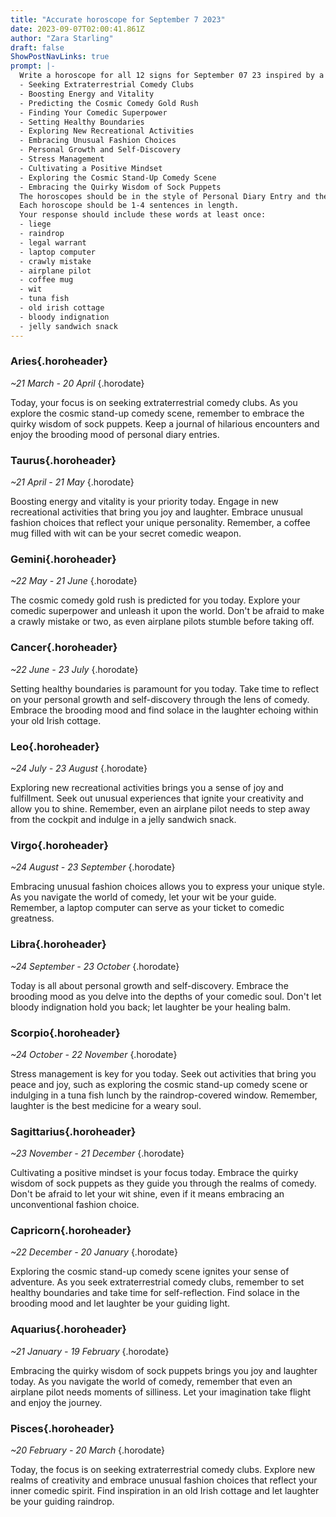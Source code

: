 ```yaml
---
title: "Accurate horoscope for September 7 2023"
date: 2023-09-07T02:00:41.861Z
author: "Zara Starling"
draft: false
ShowPostNavLinks: true
prompt: |-
  Write a horoscope for all 12 signs for September 07 23 inspired by a different focus for each. Ensure you do not include the focus in the response:
  - Seeking Extraterrestrial Comedy Clubs
  - Boosting Energy and Vitality
  - Predicting the Cosmic Comedy Gold Rush
  - Finding Your Comedic Superpower
  - Setting Healthy Boundaries
  - Exploring New Recreational Activities
  - Embracing Unusual Fashion Choices
  - Personal Growth and Self-Discovery
  - Stress Management
  - Cultivating a Positive Mindset
  - Exploring the Cosmic Stand-Up Comedy Scene
  - Embracing the Quirky Wisdom of Sock Puppets
  The horoscopes should be in the style of Personal Diary Entry and the mood of brooding
  Each horoscope should be 1-4 sentences in length.
  Your response should include these words at least once:
  - liege
  - raindrop
  - legal warrant
  - laptop computer
  - crawly mistake
  - airplane pilot
  - coffee mug
  - wit
  - tuna fish
  - old irish cottage
  - bloody indignation
  - jelly sandwich snack
---
```


### Aries{.horoheader}

*~21 March - 20 April*
{.horodate}

Today, your focus is on seeking extraterrestrial comedy clubs. As you explore the cosmic stand-up comedy scene, remember to embrace the quirky wisdom of sock puppets. Keep a journal of hilarious encounters and enjoy the brooding mood of personal diary entries.


### Taurus{.horoheader}

*~21 April - 21 May*
{.horodate}

Boosting energy and vitality is your priority today. Engage in new recreational activities that bring you joy and laughter. Embrace unusual fashion choices that reflect your unique personality. Remember, a coffee mug filled with wit can be your secret comedic weapon.


### Gemini{.horoheader}

*~22 May - 21 June*
{.horodate}

The cosmic comedy gold rush is predicted for you today. Explore your comedic superpower and unleash it upon the world. Don't be afraid to make a crawly mistake or two, as even airplane pilots stumble before taking off.


### Cancer{.horoheader}

*~22 June - 23 July*
{.horodate}

Setting healthy boundaries is paramount for you today. Take time to reflect on your personal growth and self-discovery through the lens of comedy. Embrace the brooding mood and find solace in the laughter echoing within your old Irish cottage.


### Leo{.horoheader}

*~24 July - 23 August*
{.horodate}

Exploring new recreational activities brings you a sense of joy and fulfillment. Seek out unusual experiences that ignite your creativity and allow you to shine. Remember, even an airplane pilot needs to step away from the cockpit and indulge in a jelly sandwich snack.


### Virgo{.horoheader}

*~24 August - 23 September*
{.horodate}

Embracing unusual fashion choices allows you to express your unique style. As you navigate the world of comedy, let your wit be your guide. Remember, a laptop computer can serve as your ticket to comedic greatness.


### Libra{.horoheader}

*~24 September - 23 October*
{.horodate}

Today is all about personal growth and self-discovery. Embrace the brooding mood as you delve into the depths of your comedic soul. Don't let bloody indignation hold you back; let laughter be your healing balm.


### Scorpio{.horoheader}

*~24 October - 22 November*
{.horodate}

Stress management is key for you today. Seek out activities that bring you peace and joy, such as exploring the cosmic stand-up comedy scene or indulging in a tuna fish lunch by the raindrop-covered window. Remember, laughter is the best medicine for a weary soul.


### Sagittarius{.horoheader}

*~23 November - 21 December*
{.horodate}

Cultivating a positive mindset is your focus today. Embrace the quirky wisdom of sock puppets as they guide you through the realms of comedy. Don't be afraid to let your wit shine, even if it means embracing an unconventional fashion choice.


### Capricorn{.horoheader}

*~22 December - 20 January*
{.horodate}

Exploring the cosmic stand-up comedy scene ignites your sense of adventure. As you seek extraterrestrial comedy clubs, remember to set healthy boundaries and take time for self-reflection. Find solace in the brooding mood and let laughter be your guiding light.


### Aquarius{.horoheader}

*~21 January - 19 February*
{.horodate}

Embracing the quirky wisdom of sock puppets brings you joy and laughter today. As you navigate the world of comedy, remember that even an airplane pilot needs moments of silliness. Let your imagination take flight and enjoy the journey.


### Pisces{.horoheader}

*~20 February - 20 March*
{.horodate}

Today, the focus is on seeking extraterrestrial comedy clubs. Explore new realms of creativity and embrace unusual fashion choices that reflect your inner comedic spirit. Find inspiration in an old Irish cottage and let laughter be your guiding raindrop.

